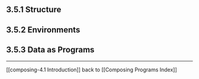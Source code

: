 ## 3.5.1 Structure

## 3.5.2 Environments

## 3.5.3 Data as Programs

---
[[composing-4.1 Introduction]]
back to [[Composing Programs Index]]